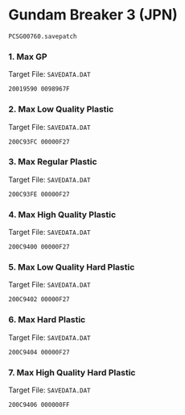 #  Gundam Breaker 3 (JPN)

`PCSG00760.savepatch`

### 1. Max GP

Target File: `SAVEDATA.DAT`

```
20019590 0098967F
```

### 2. Max Low Quality Plastic

Target File: `SAVEDATA.DAT`

```
200C93FC 00000F27
```

### 3. Max Regular Plastic

Target File: `SAVEDATA.DAT`

```
200C93FE 00000F27
```

### 4. Max High Quality Plastic

Target File: `SAVEDATA.DAT`

```
200C9400 00000F27
```

### 5. Max Low Quality Hard Plastic

Target File: `SAVEDATA.DAT`

```
200C9402 00000F27
```

### 6. Max Hard Plastic

Target File: `SAVEDATA.DAT`

```
200C9404 00000F27
```

### 7. Max High Quality Hard Plastic

Target File: `SAVEDATA.DAT`

```
200C9406 000000FF
```

